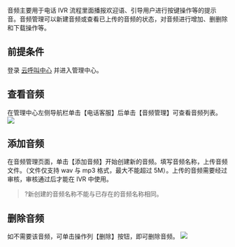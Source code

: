 音频主要用于电话 IVR 流程里面播报欢迎语、引导用户进行按键操作等的提示音。音频管理可以新建音频或查看已上传的音频的状态，对音频进行增加、删删除和下载操作等。

## 前提条件
登录 [云呼叫中心](https://tccc.qcloud.com/login) 并进入管理中心。
## 查看音频
在管理中心左侧导航栏单击【电话客服】后单击【音频管理】可查看音频列表。
![](https://main.qcloudimg.com/raw/fcaa48b08e1f5fb8f2fc82e57f35a4d7.png)

## 添加音频
在音频管理页面，单击【添加音频】开始创建新的音频。填写音频名称，上传音频文件。（文件仅支持 wav 与 mp3 格式，最大不能超过 5M）。上传的音频需要经过审核，审核通过后才能在 IVR 中使用。
>?新创建的音频名称不能与已存在的音频名称相同。
>

## 删除音频
如不需要该音频，可单击操作列【删除】按钮，即可删除音频。
![](https://main.qcloudimg.com/raw/7dd4badc55477151f1bae980ab6517c4.png)
